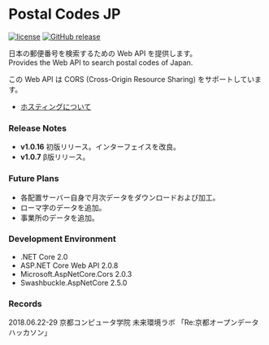 # Postal Codes JP
[![license](https://img.shields.io/github/license/kcg-edu-future-lab/Postal-Codes-JP.svg)](https://github.com/kcg-edu-future-lab/Postal-Codes-JP/blob/master/LICENSE)
[![GitHub release](https://img.shields.io/github/release/kcg-edu-future-lab/Postal-Codes-JP.svg)](https://github.com/kcg-edu-future-lab/Postal-Codes-JP/releases)

日本の郵便番号を検索するための Web API を提供します。  
Provides the Web API to search postal codes of Japan.

この Web API は CORS (Cross-Origin Resource Sharing) をサポートしています。

- [ホスティングについて](docs/Hosting.md)

### Release Notes
- **v1.0.16** 初版リリース。インターフェイスを改良。
- **v1.0.7** β版リリース。

### Future Plans
- 各配置サーバー自身で月次データをダウンロードおよび加工。
- ローマ字のデータを追加。
- 事業所のデータを追加。

### Development Environment
- .NET Core 2.0
- ASP.NET Core Web API 2.0.8
- Microsoft.AspNetCore.Cors 2.0.3
- Swashbuckle.AspNetCore 2.5.0

### Records
2018.06.22-29 京都コンピュータ学院 未来環境ラボ 「Re:京都オープンデータハッカソン」
